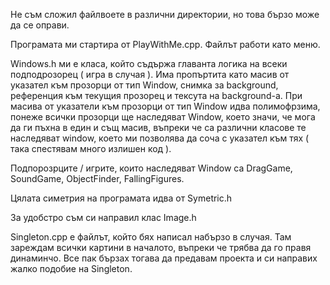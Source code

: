Не съм сложил файлвоете в различни директории, но това бързо може да се оправи.

Програмата ми стартира от PlayWithMe.cpp. Файлът работи като меню.

Windows.h ми е класа, който съдържа главанта логика на всеки подподрозорец ( игра в случая ).
Има пропъртита като масив от указател към прозорци от тип Window, снимка за background, референция към текущия
прозорец и тексута на background-а. При масива от указатели към прозорци от тип Window идва полимофрзима,
понеже всички прозорци ще наследяват Window, което значи, че мога да ги пъхна в един и същ масив, въпреки че
са различни класове те наследяват window, което ми позволява да соча с указател към тях ( така спестявам много
излишен код ).

Подпорозрците / игрите, които наследяват Window са DragGame, SoundGame, ObjectFinder, FallingFigures.

Цялата симетрия на програмата идва от Symetric.h

За удобстро съм си направил клас Image.h

Singleton.cpp е файлът, който бях написал набързо в случая. Там зареждам всички картини в началото, въпреки че
трябва да го правя динаминчо. Все пак бързах тогава да предавам проекта и си направих жалко подобие на Singleton.
